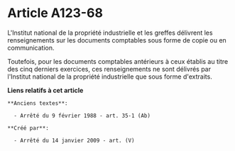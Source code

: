 # Article A123-68

L'Institut national de la propriété industrielle et les greffes délivrent les renseignements sur les documents comptables
sous forme de copie ou en communication.

Toutefois, pour les documents comptables antérieurs à ceux établis au titre des cinq derniers exercices, ces renseignements
ne sont délivrés par l'Institut national de la propriété industrielle que sous forme d'extraits.

**Liens relatifs à cet article**

	**Anciens textes**:

	  - Arrêté du 9 février 1988 - art. 35-1 (Ab)

	**Créé par**:

	  - Arrêté du 14 janvier 2009 - art. (V)
